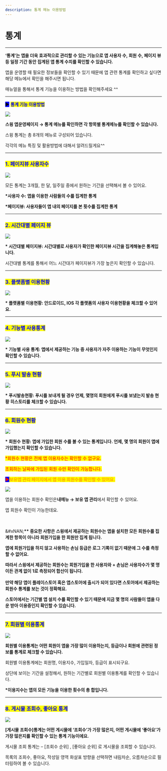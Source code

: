 ```yaml
---
description: 통계 메뉴 이용방법
---
```


# 통계

***

**‘통계’는 앱을 더욱 효과적으로 관리할 수 있는 기능으로 앱 사용자 수, 회원 수, 페이지 뷰 등 일정 기간 동안 집계된 앱 통계 수치를 확인할 수 있습니다.**

앱을 운영할 때 필요한 정보들을 확인할 수 있기 때문에 앱 관련 통계를 확인하고 싶다면 해당 메뉴에서 확인을 해주시면 됩니다.

매뉴얼을 통해서 통계 기능을 이용하는 방법을 확인해주세요 ^^

***

<mark style="background-color:blue;">**▶**</mark> <mark style="color:blue;">**통계 기능 이용방법**</mark>

![](https://wp.swing2app.co.kr/wp-content/uploads/2018/10/%ED%86%B5%EA%B3%84.png)

**스윙 앱운영페이지 → 통계 메뉴를 확인하면 각 항목별 통계메뉴를 확인할 수 있습니다.**&#x20;

스윙 통계는 총 8개의 메뉴로 구성되어 있습니다. &#x20;

각각의 메뉴 특징 및 활용방법에 대해서 알려드릴게요^^

***

### <mark style="color:blue;">**1. 페이지뷰 사용자수**</mark>

![](https://wp.swing2app.co.kr/wp-content/uploads/2018/10/%ED%86%B5%EA%B3%842.png)

모든 통계는 3개월, 한 달, 일주일 중에서 원하는 기간을 선택해서 볼 수 있어요.

**\*사용자 수: 앱을 이용한 사람들의 수를 집계한 통계**

**\*페이지뷰: 사용자들이 앱 내의 페이지를 본 횟수를 집계한 통계**

***

### <mark style="color:blue;">**2. 시간대별 페이지 뷰**</mark>

![](https://wp.swing2app.co.kr/wp-content/uploads/2018/10/%ED%86%B5%EA%B3%843.png)

**\* 시간대별 페이지뷰: 시간대별로 사용자가 확인한 페이지뷰 시간을 집계해놓은 통계입니다.**&#x20;

시간대별 통계를 통해서 어느 시간대가 페이지뷰가 가장 높은지 확인할 수 있습니다.

***

### <mark style="color:blue;">**3. 플랫폼별 이용현황**</mark>

![](https://wp.swing2app.co.kr/wp-content/uploads/2018/10/%ED%86%B5%EA%B3%84_4.png)

**\* 플랫폼별 이용현황: 안드로이드, IOS 각 플랫폼의 사용자 이용현황을 체크할 수 있어요.**

***

### <mark style="color:blue;">**4. 기능별 사용통계**</mark>

![](https://wp.swing2app.co.kr/wp-content/uploads/2018/10/%EA%B8%B0%EB%8A%A5%EB%B3%84%EC%82%AC%EC%9A%A9%ED%86%B5%EA%B3%84.png)

**\* 기능별 사용 통계: 앱에서 제공하는 기능 중 사용자가 자주 이용하는 기능이 무엇인지 확인할 수 있습니다.**

***

### <mark style="color:blue;">**5. 푸시 발송 현황**</mark>

![](https://wp.swing2app.co.kr/wp-content/uploads/2018/10/%ED%91%B8%EC%8B%9C%EB%B0%9C%EC%86%A1%ED%86%B5%EA%B3%84.png)

**\* 푸시발송현황: 푸시를 보내게 될 경우 언제, 몇명의 회원에게 푸시를 보냈는지 발송 현황 히스토리를 체크할 수 있습니다.**

***

### <mark style="color:blue;">**6. 회원수 현황**</mark>

![](https://wp.swing2app.co.kr/wp-content/uploads/2018/10/%ED%86%B5%EA%B3%847.png)

**\* 회원수 현황: 앱에 가입한 회원 수를 볼 수 있는 통계입니다.  언제, 몇 명의 회원이 앱에 가입했는지 확인할 수 있습니다.** &#x20;

<mark style="color:red;">\*회원수 현황은 전체 앱 이용자수는 확인할 수 없구요.</mark>&#x20;

<mark style="color:red;">조회하는 날짜에 가입된 회원 수만 확인이 가능합니다.</mark> &#x20;



<mark style="color:red;background-color:blue;">**▶**</mark><mark style="color:orange;">**보유앱 관리 페이지에서 앱 이용 회원수를 확인할 수 있어요.**</mark>

![](https://wp.swing2app.co.kr/wp-content/uploads/2018/10/%ED%9A%8C%EC%9B%90%EC%88%98%ED%86%B5%EA%B3%84-1.png)

앱을 이용하는 회원수 확인은**내메뉴 → 보유 앱 관리**에서 확인할 수 있어요.

앱 회원수 확인이 가능한데요.

\
\
&#xNAN;**\*\* 중요한 사항은 스윙에서 제공하는 회원수는 앱을 설치한 모든 회원수를 집계한 항목이 아니라 회원가입을 한 회원만 집계 됩니다.**

**앱에 회원가입을 하지 않고 사용하는 손님 등급은 로그 기록이 없기 때문에 그 수를 측정할 수 없어요.**

**따라서 스윙에서 제공하는 회원수는 회원가입을 한 사용자와 + 손님은 사용자수가 몇 명이든 관계 없이 1로 측정되어 합산이 됩니다.**\
\
**만약 해당 앱이 플레이스토어 혹은 앱스토어에 출시가 되어 있다면 스토어에서 제공하는 회원수 통계를 보는 것이 정확해요.**

**스토어에서는 기간별 앱 설치 수를 확인할 수 있기 때문에 지금 몇 명의 사람들이 앱을 다운 받아 이용중인지 확인할 수 있습니다.**

***

### <mark style="color:blue;">**7. 회원별 이용통계**</mark>

![](https://wp.swing2app.co.kr/wp-content/uploads/2018/10/%ED%86%B5%EA%B3%84%EC%B6%94%EA%B0%801.png)

**회원별 이용통계는 어떤 회원이 앱을 가장 많이 이용하는지, 등급이나 회원에 관련된 정보를 통계로 체크할 수 있습니다.**

회원별 이용통계에는 회원명, 이용지수, 가입일자, 등급이 표시되구요.

상단에 보이는 기간을 설정해서, 원하는 기간별로 회원별 이용통계를 확인할 수 있습니다.

**\*이용지수는 앱의 모든 기능을 이용한 횟수의 총 합입니다.**

***

### <mark style="color:blue;">**8. 게시물 조회수, 좋아요 통계**</mark>

![](https://wp.swing2app.co.kr/wp-content/uploads/2018/10/%ED%86%B5%EA%B3%84%EC%B6%94%EA%B0%802.png)

**\[게시물 조회수]통계는 어떤 게시물에 ‘조회수’가 가장 많은지, 어떤 게시물에 ‘좋아요’가 가장 많은지를 확인할 수 있는 통계 기능이에요.**

게시물 조회 통계는 – \[조회수 순위] , \[좋아요 순위] 로 게시물을 조회할 수 있습니다.

목록의 조회수, 좋아요, 작성일 영역 화살표 방향을 선택하면 내림차순, 오름차순으로 필터링하여 볼 수 있습니다.
